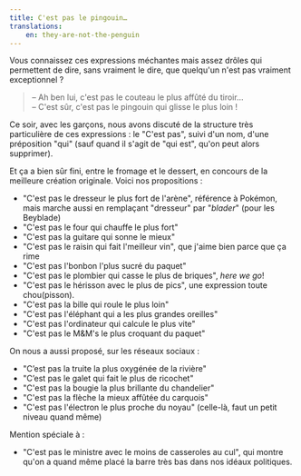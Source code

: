 ```yaml
---
title: C'est pas le pingouin…
translations:
    en: they-are-not-the-penguin
---
```


Vous connaissez ces expressions méchantes mais assez drôles qui permettent de dire, sans vraiment le dire, que quelqu'un n'est pas vraiment exceptionnel ?

> – Ah ben lui, c'est pas le couteau le plus affûté du tiroir…  
> – C'est sûr, c'est pas le pingouin qui glisse le plus loin !

Ce soir, avec les garçons, nous avons discuté de la structure très particulière de ces expressions : le "C'est pas", suivi d'un nom, d'une préposition "qui" (sauf quand il s'agit de "qui est", qu'on peut alors supprimer).

Et ça a bien sûr fini, entre le fromage et le dessert, en concours de la meilleure création originale. Voici nos propositions :

- "C'est pas le dresseur le plus fort de l'arène", référence à Pokémon, mais marche aussi en remplaçant "dresseur" par "<i lang="en">blader</i>" (pour les Beyblade)
- "C'est pas le four qui chauffe le plus fort"
- "C'est pas la guitare qui sonne le mieux"
- "C'est pas le raisin qui fait l'meilleur vin", que j'aime bien parce que ça rime
- "C'est pas l'bonbon l'plus sucré du paquet"
- "C'est pas le plombier qui casse le plus de briques", <i lang="en">here we go</i>!
- "C'est pas le hérisson avec le plus de pics", une expression toute chou(pisson).
- "C'est pas la bille qui roule le plus loin"
- "C'est pas l'éléphant qui a les plus grandes oreilles"
- "C'est pas l'ordinateur qui calcule le plus vite"
- "C'est pas le M&M's le plus croquant du paquet"

On nous a aussi proposé, sur les réseaux sociaux :

- "C’est pas la truite la plus oxygénée de la rivière"
- "C’est pas le galet qui fait le plus de ricochet"
- "C'est pas la bougie la plus brillante du chandelier"
- "C'est pas la flèche la mieux affûtée du carquois"
- "C'est pas l'électron le plus proche du noyau" (celle-là, faut un petit niveau quand même)

Mention spéciale à :

- "C'est pas le ministre avec le moins de casseroles au cul", qui montre qu'on a quand même placé la barre très bas dans nos idéaux politiques.
